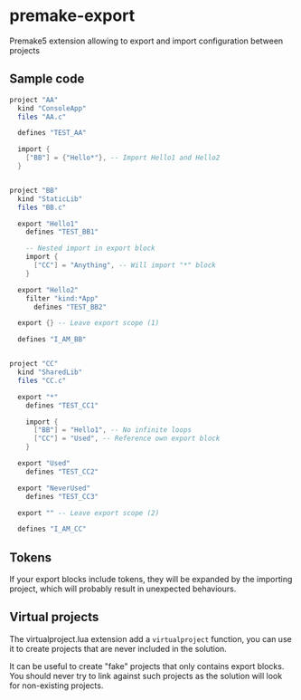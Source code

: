 # premake-export
Premake5 extension allowing to export and import configuration between projects

## Sample code
```lua
project "AA"
  kind "ConsoleApp"
  files "AA.c"

  defines "TEST_AA"

  import {
    ["BB"] = {"Hello*"}, -- Import Hello1 and Hello2
  }


project "BB"
  kind "StaticLib"
  files "BB.c"

  export "Hello1"
    defines "TEST_BB1"

    -- Nested import in export block
    import {
      ["CC"] = "Anything", -- Will import "*" block
    }

  export "Hello2"
    filter "kind:*App"
      defines "TEST_BB2"

  export {} -- Leave export scope (1)

  defines "I_AM_BB"


project "CC"
  kind "SharedLib"
  files "CC.c"

  export "*"
    defines "TEST_CC1"

    import {
      ["BB"] = "Hello1", -- No infinite loops
      ["CC"] = "Used", -- Reference own export block
    }

  export "Used"
    defines "TEST_CC2"

  export "NeverUsed"
    defines "TEST_CC3"

  export "" -- Leave export scope (2)

  defines "I_AM_CC"
```

## Tokens
If your export blocks include tokens, they will be expanded by the importing project, which will probably result in unexpected behaviours.

## Virtual projects
The virtualproject.lua extension add a `virtualproject` function, you can use it to create projects that are never included in the solution.

It can be useful to create "fake" projects that only contains export blocks. You should never try to link against such projects as the solution will look for non-existing projects.
